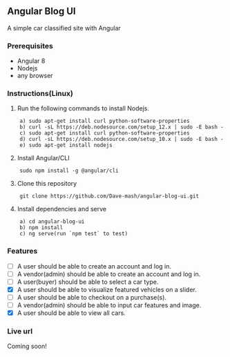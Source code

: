 ## Angular Blog UI
A simple car classified site with Angular

### Prerequisites
- Angular 8
- Nodejs
- any browser

### Instructions(Linux)
1. Run the following commands to install Nodejs.
```
    a) sudo apt-get install curl python-software-properties
    b) curl -sL https://deb.nodesource.com/setup_12.x | sudo -E bash -
    c) sudo apt-get install curl python-software-properties
    d) curl -sL https://deb.nodesource.com/setup_10.x | sudo -E bash -
    e) sudo apt-get install nodejs
```

2. Install Angular/CLI
```
    sudo npm install -g @angular/cli
```

3. Clone this repository
```
    git clone https://github.com/Dave-mash/angular-blog-ui.git
```
4. Install dependencies and serve
```
    a) cd angular-blog-ui
    b) npm install
    c) ng serve(run `npm test` to test)
```

### Features
- [ ] A user should be able to create an account and log in.
- [ ] A vendor(admin) should be able to create an account and log in.
- [ ] A user(buyer) should be able to select a car type.
- [x] A user should be able to visualize featured vehicles on a slider.
- [ ] A user should be able to checkout on a purchase(s).
- [ ] A vendor(admin) should be able to input car features and image.
- [x] A user should be able to view all cars.

### Live url
Coming soon!